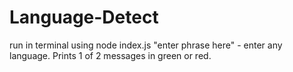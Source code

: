 # Language-Detect
run in terminal using node index.js "enter phrase here" - enter any language. Prints 1 of 2 messages in green or red.
